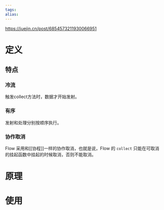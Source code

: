 ```yaml
---
tags: 
alias:
---
```


https://juejin.cn/post/6854573211930066951

# 定义

## 特点

### 冷流

触发collect方法时，数据才开始发射。

### 有序

发射和处理分别按顺序执行。

### 协作取消

Flow 采用和[[协程]]一样的协作取消，也就是说，Flow 的 `collect` 只能在可取消的挂起函数中挂起的时候取消，否则不能取消。

# 原理

# 使用
